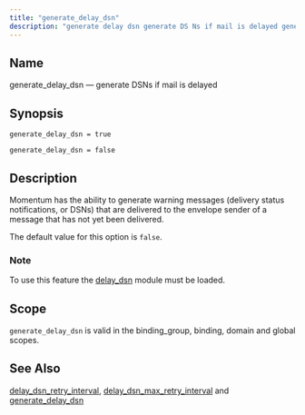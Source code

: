 ```yaml
---
title: "generate_delay_dsn"
description: "generate delay dsn generate DS Ns if mail is delayed generate delay dsn true generate delay dsn false Momentum has the ability to generate warning messages delivery status notifications or DS Ns that are delivered to the envelope sender of a message that has not yet been delivered The default..."
---
```


<a name="conf.ref.generate_delay_dsn"></a> 
## Name

generate_delay_dsn — generate DSNs if mail is delayed

## Synopsis

`generate_delay_dsn = true`

`generate_delay_dsn = false`

<a name="idp9655248"></a> 
## Description

Momentum has the ability to generate warning messages (delivery status notifications, or DSNs) that are delivered to the envelope sender of a message that has not yet been delivered.

The default value for this option is `false`.

### Note

To use this feature the [delay_dsn](/momentum/3/3-reference/3-reference-modules-delay-dsn) module must be loaded.

<a name="idp9660112"></a> 
## Scope

`generate_delay_dsn` is valid in the binding_group, binding, domain and global scopes.

<a name="idp9662192"></a> 
## See Also

[delay_dsn_retry_interval](/momentum/3/3-reference/3-reference-conf-ref-delay-dsn-retry-interval), [delay_dsn_max_retry_interval](/momentum/3/3-reference/3-reference-conf-ref-delay-dsn-max-retry-interval) and [generate_delay_dsn](/momentum/3/3-reference/3-reference-conf-ref-generate-delay-dsn)